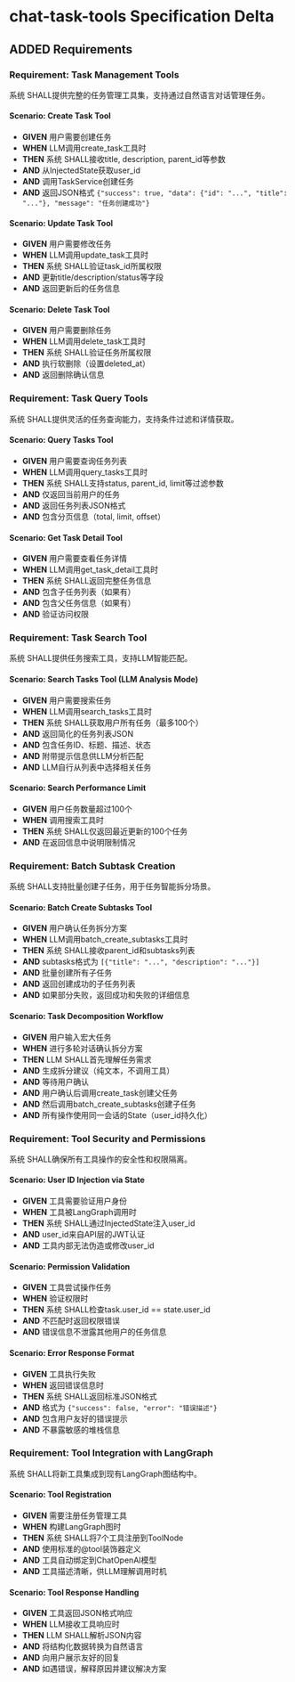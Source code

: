 # chat-task-tools Specification Delta

## ADDED Requirements

### Requirement: Task Management Tools
系统 SHALL提供完整的任务管理工具集，支持通过自然语言对话管理任务。

#### Scenario: Create Task Tool
- **GIVEN** 用户需要创建任务
- **WHEN** LLM调用create_task工具时
- **THEN** 系统 SHALL接收title, description, parent_id等参数
- **AND** 从InjectedState获取user_id
- **AND** 调用TaskService创建任务
- **AND** 返回JSON格式 `{"success": true, "data": {"id": "...", "title": "..."}, "message": "任务创建成功"}`

#### Scenario: Update Task Tool
- **GIVEN** 用户需要修改任务
- **WHEN** LLM调用update_task工具时
- **THEN** 系统 SHALL验证task_id所属权限
- **AND** 更新title/description/status等字段
- **AND** 返回更新后的任务信息

#### Scenario: Delete Task Tool
- **GIVEN** 用户需要删除任务
- **WHEN** LLM调用delete_task工具时
- **THEN** 系统 SHALL验证任务所属权限
- **AND** 执行软删除（设置deleted_at）
- **AND** 返回删除确认信息

### Requirement: Task Query Tools
系统 SHALL提供灵活的任务查询能力，支持条件过滤和详情获取。

#### Scenario: Query Tasks Tool
- **GIVEN** 用户需要查询任务列表
- **WHEN** LLM调用query_tasks工具时
- **THEN** 系统 SHALL支持status, parent_id, limit等过滤参数
- **AND** 仅返回当前用户的任务
- **AND** 返回任务列表JSON格式
- **AND** 包含分页信息（total, limit, offset）

#### Scenario: Get Task Detail Tool
- **GIVEN** 用户需要查看任务详情
- **WHEN** LLM调用get_task_detail工具时
- **THEN** 系统 SHALL返回完整任务信息
- **AND** 包含子任务列表（如果有）
- **AND** 包含父任务信息（如果有）
- **AND** 验证访问权限

### Requirement: Task Search Tool
系统 SHALL提供任务搜索工具，支持LLM智能匹配。

#### Scenario: Search Tasks Tool (LLM Analysis Mode)
- **GIVEN** 用户需要搜索任务
- **WHEN** LLM调用search_tasks工具时
- **THEN** 系统 SHALL获取用户所有任务（最多100个）
- **AND** 返回简化的任务列表JSON
- **AND** 包含任务ID、标题、描述、状态
- **AND** 附带提示信息供LLM分析匹配
- **AND** LLM自行从列表中选择相关任务

#### Scenario: Search Performance Limit
- **GIVEN** 用户任务数量超过100个
- **WHEN** 调用搜索工具时
- **THEN** 系统 SHALL仅返回最近更新的100个任务
- **AND** 在返回信息中说明限制情况

### Requirement: Batch Subtask Creation
系统 SHALL支持批量创建子任务，用于任务智能拆分场景。

#### Scenario: Batch Create Subtasks Tool
- **GIVEN** 用户确认任务拆分方案
- **WHEN** LLM调用batch_create_subtasks工具时
- **THEN** 系统 SHALL接收parent_id和subtasks列表
- **AND** subtasks格式为 `[{"title": "...", "description": "..."}]`
- **AND** 批量创建所有子任务
- **AND** 返回创建成功的子任务列表
- **AND** 如果部分失败，返回成功和失败的详细信息

#### Scenario: Task Decomposition Workflow
- **GIVEN** 用户输入宏大任务
- **WHEN** 进行多轮对话确认拆分方案
- **THEN** LLM SHALL首先理解任务需求
- **AND** 生成拆分建议（纯文本，不调用工具）
- **AND** 等待用户确认
- **AND** 用户确认后调用create_task创建父任务
- **AND** 然后调用batch_create_subtasks创建子任务
- **AND** 所有操作使用同一会话的State（user_id持久化）

### Requirement: Tool Security and Permissions
系统 SHALL确保所有工具操作的安全性和权限隔离。

#### Scenario: User ID Injection via State
- **GIVEN** 工具需要验证用户身份
- **WHEN** 工具被LangGraph调用时
- **THEN** 系统 SHALL通过InjectedState注入user_id
- **AND** user_id来自API层的JWT认证
- **AND** 工具内部无法伪造或修改user_id

#### Scenario: Permission Validation
- **GIVEN** 工具尝试操作任务
- **WHEN** 验证权限时
- **THEN** 系统 SHALL检查task.user_id == state.user_id
- **AND** 不匹配时返回权限错误
- **AND** 错误信息不泄露其他用户的任务信息

#### Scenario: Error Response Format
- **GIVEN** 工具执行失败
- **WHEN** 返回错误信息时
- **THEN** 系统 SHALL返回标准JSON格式
- **AND** 格式为 `{"success": false, "error": "错误描述"}`
- **AND** 包含用户友好的错误提示
- **AND** 不暴露敏感的堆栈信息

### Requirement: Tool Integration with LangGraph
系统 SHALL将新工具集成到现有LangGraph图结构中。

#### Scenario: Tool Registration
- **GIVEN** 需要注册任务管理工具
- **WHEN** 构建LangGraph图时
- **THEN** 系统 SHALL将7个工具注册到ToolNode
- **AND** 使用标准的@tool装饰器定义
- **AND** 工具自动绑定到ChatOpenAI模型
- **AND** 工具描述清晰，供LLM理解调用时机

#### Scenario: Tool Response Handling
- **GIVEN** 工具返回JSON格式响应
- **WHEN** LLM接收工具响应时
- **THEN** LLM SHALL解析JSON内容
- **AND** 将结构化数据转换为自然语言
- **AND** 向用户展示友好的回复
- **AND** 如遇错误，解释原因并建议解决方案

